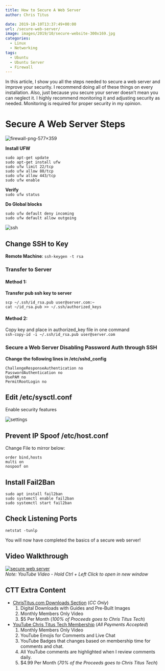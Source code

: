 ```yaml
---
title: How to Secure A Web Server
author: Chris Titus

date: 2019-10-10T13:37:49+00:00
url: /secure-web-server/
image: images/2019/10/secure-website-300x169.jpg
categories:
  - Linux
  - Networking
tags:
  - Ubuntu
  - Ubuntu Server
  - Firewall
---
```

 

In this article, I show you all the steps needed to secure a web server and improve your security. I recommend doing all of these things on every installation. Also, just because you secure your server doesn&#8217;t mean you can neglect it. I highly recommend monitoring it and adjusting security as needed. Monitoring is required for proper security in my opinion. <!--more-->

# Secure A Web Server Steps

![firewall-png-577&#215;359](/images/2019/10/firewall-png-577x359.png) 

**Install UFW**  

```
sudo apt-get update  
sudo apt-get install ufw  
sudo ufw limit 22/tcp  
sudo ufw allow 80/tcp  
sudo ufw allow 443/tcp  
sudo ufw enable
```

**Verify**  
 `sudo ufw status`

**Do Global blocks**   

```
sudo ufw default deny incoming  
sudo ufw default allow outgoing
```

![ssh](/images/2019/09/ssh.png) 

## Change SSH to Key

**Remote Machine**: `ssh-keygen -t rsa`

### Transfer to Server

#### Method 1:

**Transfer pub ssh key to server**  
```
scp ~/.ssh/id_rsa.pub user@server.com:~
cat ~/id_rsa.pub >> ~/.ssh/authorized_keys
```

#### Method 2:

Copy key and place in authorized_key file in one command  
`ssh-copy-id -i ~/.ssh/id_rsa.pub user@server.com`

### Secure a Web Server Disabling Password Auth through SSH

**Change the following lines in /etc/sshd_config**  
```
ChallengeResponseAuthentication no
PasswordAuthentication no
UsePAM no
PermitRootLogin no
```

## Edit /etc/sysctl.conf

Enable security features

![settings](/images/2019/10/settings.png) 

## Prevent IP Spoof /etc/host.conf

Change File to mirror below:  
```
​order bind,hosts
multi on
nospoof on
```

## Install Fail2Ban

```
sudo apt install fail2ban
sudo systemctl enable fail2ban
sudo systemctl start fail2ban
```

## Check Listening Ports

`netstat -tunlp` 

You will now have completed the basics of a secure web server!

## Video Walkthrough

[![secure web server](https://img.youtube.com/vi/7pJKBL9x6bY/0.jpg)](https://www.youtube.com/watch?v=7pJKBL9x6bY)  
_Note: YouTube Video - Hold Ctrl + Left Click to open in new window_

## CTT Extra Content

- [ChrisTitus.com Downloads Section][1] (_CC Only_)
  1. Digital Downloads with Guides and Pre-Built Images
  2. Monthly Members Only Video
  3. $5 Per Month (_100% of Proceeds goes to Chris Titus Tech_)
- [YouTube Chris Titus Tech Membership][2] (_All Payments Accepted_)
  1. Monthly Members Only Video
  2. YouTube Emojis for Comments and Live Chat
  3. YouTube Badges that changes based on membership time for comments and chat.
  4. All YouTube comments are highlighted when I review comments daily. 
  5. $4.99 Per Month (_70% of the Proceeds goes to Chris Titus Tech_)

 [1]: https://portal.christitus.com
 [2]: https://christitus.com/join